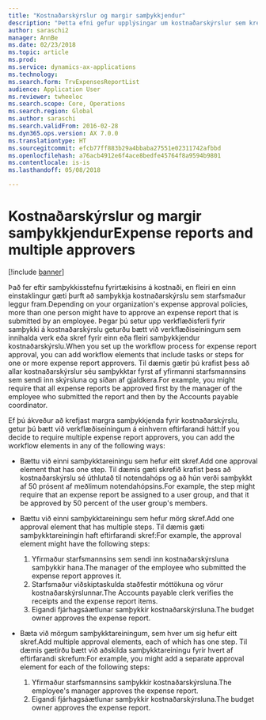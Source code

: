 ```yaml
---
title: "Kostnaðarskýrslur og margir samþykkjendur"
description: "Þetta efni gefur upplýsingar um kostnaðarskýrslur sem krefjast samþykkis frá fleiri en einum einstaklingi."
author: saraschi2
manager: AnnBe
ms.date: 02/23/2018
ms.topic: article
ms.prod: 
ms.service: dynamics-ax-applications
ms.technology: 
ms.search.form: TrvExpensesReportList
audience: Application User
ms.reviewer: twheeloc
ms.search.scope: Core, Operations
ms.search.region: Global
ms.author: saraschi
ms.search.validFrom: 2016-02-28
ms.dyn365.ops.version: AX 7.0.0
ms.translationtype: HT
ms.sourcegitcommit: efcb77ff883b29a4bbaba27551e02311742afbbd
ms.openlocfilehash: a76acb4912e6f4ace8bedfe45764f8a9594b9801
ms.contentlocale: is-is
ms.lasthandoff: 05/08/2018

---
```


# <a name="expense-reports-and-multiple-approvers"></a><span data-ttu-id="ec435-103">Kostnaðarskýrslur og margir samþykkjendur</span><span class="sxs-lookup"><span data-stu-id="ec435-103">Expense reports and multiple approvers</span></span>

[!include [banner](../includes/banner.md)]

<span data-ttu-id="ec435-104">Það fer eftir samþykkisstefnu fyrirtækisins á kostnaði, en fleiri en einn einstaklingur gæti þurft að samþykkja kostnaðarskýrslu sem starfsmaður leggur fram.</span><span class="sxs-lookup"><span data-stu-id="ec435-104">Depending on your organization's expense approval policies, more than one person might have to approve an expense report that is submitted by an employee.</span></span> <span data-ttu-id="ec435-105">Þegar þú setur upp verkflæðisferli fyrir samþykki á kostnaðarskýrslu geturðu bætt við verkflæðiseiningum sem innihalda verk eða skref fyrir einn eða fleiri samþykkjendur kostnaðarskýrslu.</span><span class="sxs-lookup"><span data-stu-id="ec435-105">When you set up the workflow process for expense report approval, you can add workflow elements that include tasks or steps for one or more expense report approvers.</span></span> <span data-ttu-id="ec435-106">Til dæmis gætir þú krafist þess að allar kostnaðarskýrslur séu samþykktar fyrst af yfirmanni starfsmannsins sem sendi inn skýrsluna og síðan af gjaldkera.</span><span class="sxs-lookup"><span data-stu-id="ec435-106">For example, you might require that all expense reports be approved first by the manager of the employee who submitted the report and then by the Accounts payable coordinator.</span></span>

<span data-ttu-id="ec435-107">Ef þú ákveður að krefjast margra samþykkjenda fyrir kostnaðarskýrslu, getur þú bætt við verkflæðiseiningum á einhvern eftirfarandi hátt:</span><span class="sxs-lookup"><span data-stu-id="ec435-107">If you decide to require multiple expense report approvers, you can add the workflow elements in any of the following ways:</span></span>

- <span data-ttu-id="ec435-108">Bættu við einni samþykktareiningu sem hefur eitt skref.</span><span class="sxs-lookup"><span data-stu-id="ec435-108">Add one approval element that has one step.</span></span> <span data-ttu-id="ec435-109">Til dæmis gæti skrefið krafist þess að kostnaðarskýrslu sé úthlutað til notendahóps og að hún verði samþykkt af 50 prósent af meðlimum notendahópsins.</span><span class="sxs-lookup"><span data-stu-id="ec435-109">For example, the step might require that an expense report be assigned to a user group, and that it be approved by 50 percent of the user group's members.</span></span>
- <span data-ttu-id="ec435-110">Bættu við einni samþykktareiningu sem hefur mörg skref.</span><span class="sxs-lookup"><span data-stu-id="ec435-110">Add one approval element that has multiple steps.</span></span> <span data-ttu-id="ec435-111">Til dæmis gæti samþykktareiningin haft eftirfarandi skref:</span><span class="sxs-lookup"><span data-stu-id="ec435-111">For example, the approval element might have the following steps:</span></span>

    1. <span data-ttu-id="ec435-112">Yfirmaður starfsmannsins sem sendi inn kostnaðarskýrsluna samþykkir hana.</span><span class="sxs-lookup"><span data-stu-id="ec435-112">The manager of the employee who submitted the expense report approves it.</span></span>
    2. <span data-ttu-id="ec435-113">Starfsmaður viðskiptaskulda staðfestir móttökuna og vörur kostnaðarskýrslunnar.</span><span class="sxs-lookup"><span data-stu-id="ec435-113">The Accounts payable clerk verifies the receipts and the expense report items.</span></span>
    3. <span data-ttu-id="ec435-114">Eigandi fjárhagsáætlunar samþykkir kostnaðarskýrsluna.</span><span class="sxs-lookup"><span data-stu-id="ec435-114">The budget owner approves the expense report.</span></span>

- <span data-ttu-id="ec435-115">Bæta við mörgum samþykktareiningum, sem hver um sig hefur eitt skref.</span><span class="sxs-lookup"><span data-stu-id="ec435-115">Add multiple approval elements, each of which has one step.</span></span> <span data-ttu-id="ec435-116">Til dæmis gætirðu bætt við aðskilda samþykktareiningu fyrir hvert af eftirfarandi skrefum:</span><span class="sxs-lookup"><span data-stu-id="ec435-116">For example, you might add a separate approval element for each of the following steps:</span></span>

    1. <span data-ttu-id="ec435-117">Yfirmaður starfsmannsins samþykkir kostnaðarskýrsluna.</span><span class="sxs-lookup"><span data-stu-id="ec435-117">The employee's manager approves the expense report.</span></span>
    2. <span data-ttu-id="ec435-118">Eigandi fjárhagsáætlunar samþykkir kostnaðarskýrsluna.</span><span class="sxs-lookup"><span data-stu-id="ec435-118">The budget owner approves the expense report.</span></span>

